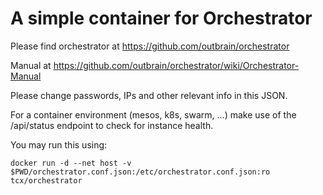# A simple container for Orchestrator

Please find orchestrator at https://github.com/outbrain/orchestrator

Manual at https://github.com/outbrain/orchestrator/wiki/Orchestrator-Manual

Please change passwords, IPs and other relevant info in this JSON.

For a container environment (mesos, k8s, swarm, ...) make use of the /api/status endpoint to check for instance health.

You may run this using:

    docker run -d --net host -v $PWD/orchestrator.conf.json:/etc/orchestrator.conf.json:ro tcx/orchestrator
